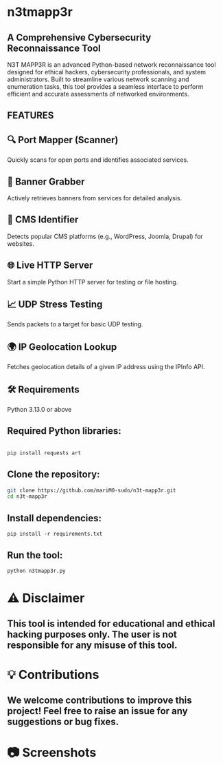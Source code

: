 # n3tmapp3r

## A Comprehensive Cybersecurity Reconnaissance Tool

N3T MAPP3R is an advanced Python-based network reconnaissance tool designed for ethical hackers, cybersecurity professionals, and system administrators. Built to streamline various network scanning and enumeration tasks, this tool provides a seamless interface to perform efficient and accurate assessments of networked environments.




## FEATURES 


## 🔍 Port Mapper (Scanner)

Quickly scans for open ports and identifies associated services.

## 📡 Banner Grabber

Actively retrieves banners from services for detailed analysis.

## 🔧 CMS Identifier

Detects popular CMS platforms (e.g., WordPress, Joomla, Drupal) for websites.

## 🌐 Live HTTP Server

Start a simple Python HTTP server for testing or file hosting.

## 📈 UDP Stress Testing

Sends packets to a target for basic UDP testing.

## 🌍 IP Geolocation Lookup

Fetches geolocation details of a given IP address using the IPInfo API.

## 🛠️ Requirements

Python 3.13.0 or above

## Required Python libraries:

```bash

pip install requests art

```
## Clone the repository:

```bash
git clone https://github.com/mariM0-sudo/n3t-mapp3r.git
cd n3t-mapp3r
```
## Install dependencies:

```
pip install -r requirements.txt
```

## Run the tool:

```
python n3tmapp3r.py
```

# ⚠️ Disclaimer
## This tool is intended for educational and ethical hacking purposes only. The user is not responsible for any misuse of this tool.

# 💡 Contributions
## We welcome contributions to improve this project! Feel free to raise an issue for any suggestions or bug fixes.

# 📷 Screenshots

